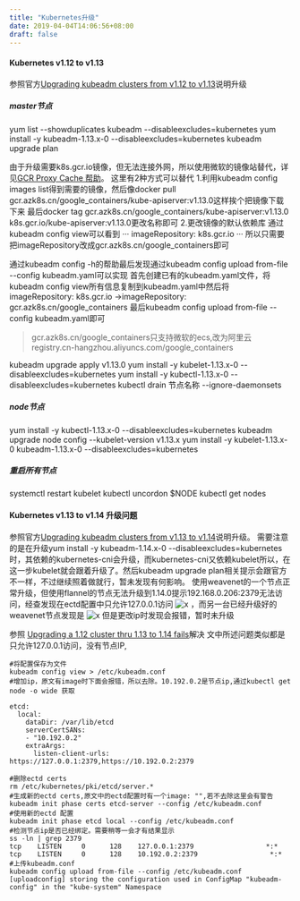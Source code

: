 ```yaml
---
title: "Kubernetes升级"
date: 2019-04-04T14:06:56+08:00
draft: false
---
```


#### Kubernetes v1.12 to v1.13
参照官方[Upgrading kubeadm clusters from v1.12 to v1.13](https://kubernetes.io/docs/tasks/administer-cluster/kubeadm/kubeadm-upgrade-1-13/)说明升级

##### master节点
yum list --showduplicates kubeadm --disableexcludes=kubernetes
yum install -y kubeadm-1.13.x-0 --disableexcludes=kubernetes
kubeadm upgrade plan

由于升级需要k8s.gcr.io镜像，但无法连接外网，所以使用微软的镜像站替代，详见[GCR Proxy Cache 帮助](http://mirror.azure.cn/help/gcr-proxy-cache.html)。
这里有2种方式可以替代
1.利用kubeadm config images list得到需要的镜像，然后像docker pull gcr.azk8s.cn/google_containers/kube-apiserver:v1.13.0这样挨个把镜像下载下来
最后docker tag gcr.azk8s.cn/google_containers/kube-apiserver:v1.13.0 k8s.gcr.io/kube-apiserver:v1.13.0更改名称即可
2.更改镜像的默认依赖库
通过kubeadm config view可以看到
···
imageRepository: k8s.gcr.io
···
所以只需要把imageRepository改成gcr.azk8s.cn/google_containers即可

通过kubeadm config -h的帮助最后发现通过kubeadm config upload from-file --config kubeadm.yaml可以实现
首先创建已有的kubeadm.yaml文件，将kubeadm config view所有信息复制到kubeadm.yaml中然后将
imageRepository: k8s.gcr.io ->imageRepository: gcr.azk8s.cn/google_containers
最后kubeadm config upload from-file --config kubeadm.yaml即可


> gcr.azk8s.cn/google_containers只支持微软的ecs,改为阿里云registry.cn-hangzhou.aliyuncs.com/google_containers

kubeadm upgrade apply v1.13.0
yum install -y kubelet-1.13.x-0 --disableexcludes=kubernetes
yum install -y kubectl-1.13.x-0 --disableexcludes=kubernetes
kubectl drain 节点名称 --ignore-daemonsets

##### node节点
yum install -y kubectl-1.13.x-0 --disableexcludes=kubernetes
kubeadm upgrade node config --kubelet-version v1.13.x
yum install -y kubelet-1.13.x-0 kubeadm-1.13.x-0 --disableexcludes=kubernetes

##### 重启所有节点
systemctl restart kubelet
kubectl uncordon $NODE
kubectl get nodes


#### Kubernetes v1.13 to v1.14 升级问题
参照官方[Upgrading kubeadm clusters from v1.13 to v1.14](https://kubernetes.io/docs/tasks/administer-cluster/kubeadm/kubeadm-upgrade-1-14/)说明升级。
需要注意的是在升级yum install -y kubeadm-1.14.x-0 --disableexcludes=kubernetes时，其依赖的kubernetes-cni会升级，而kubernetes-cni又依赖kubelet所以，在这一步kubelet就会跟着升级了。然后kubeadm upgrade plan相关提示会跟官方不一样，不过继续照着做就行，暂未发现有何影响。
使用weavenet的一个节点正常升级，但使用flannel的节点无法升级到1.14.0提示192.168.0.206:2379无法访问，经查发现在ectd配置中只允许127.0.0.1访问
![x](/images/ectd1.png)
，而另一台已经升级好的weavenet节点发现是
![x](/images/ectd2.png)
但是更改ip时发现会报错，暂时未升级

参照 [Upgrading a 1.12 cluster thru 1.13 to 1.14 fails](https://github.com/kubernetes/kubeadm/issues/1471)解决
文中所述问题类似都是只允许127.0.0.1访问，没有节点IP,

    #将配置保存为文件
    kubeadm config view > /etc/kubeadm.conf
    #增加ip，原文有image时下面会报错，所以去除。10.192.0.2是节点ip,通过kubectl get node -o wide 获取

````
etcd:
  local:
    dataDir: /var/lib/etcd
    serverCertSANs:
    - "10.192.0.2"
    extraArgs:
      listen-client-urls: https://127.0.0.1:2379,https://10.192.0.2:2379 
````

    #删除ectd certs 
    rm /etc/kubernetes/pki/etcd/server.*
    #生成新的ectd certs,原文中的ectd配置时有一个image: "",若不去除这里会有警告
    kubeadm init phase certs etcd-server --config /etc/kubeadm.conf
    #使用新的ectd 配置
    kubeadm init phase etcd local --config /etc/kubeadm.conf
    #检测节点ip是否已经绑定。需要稍等一会才有结果显示
    ss -ln | grep 2379
    tcp    LISTEN     0      128    127.0.0.1:2379                  *:*                  
    tcp    LISTEN     0      128    10.192.0.2:2379                  *:*   
    #上传kubeadm.conf
    kubeadm config upload from-file --config /etc/kubeadm.conf
    [uploadconfig] storing the configuration used in ConfigMap "kubeadm-config" in the "kube-system" Namespace
    
    
    